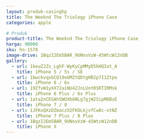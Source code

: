 ```yaml
---
layout: produk-casinghp
title: The Weeknd The Triology iPhone Case
categories: apple

# Produk
product-title: The Weeknd The Triology iPhone Case
harga: 90000
sku: hn-1570
image-drive: 1BqzI2Em5BAR_9UNnxVzW-45WtcW12nDB
gallery:
  - url: 1keuZJZs_LghF-WyKyCpMMyD5kHQIot_A
    title: iPhone 5 / 5s / SE
  - url: 1bwckvqxbCQ19obMZtQDtgHB2p7I1Ztpo
    title: iPhone 6 / 6s
  - url: 19ZfvW1yXX72aiNU4ZJnLUntRSRTIRMsk
    title: iPhone 6 Plus / 6s Plus
  - url: 1ata2nCEGAhSWUXbGNLg7gjW2SipM6BsE
    title: iPhone 7 / 8
  - url: 1JFKxQXzDZmaczX2FKOLkjvfCw0c-xtNZ
    title: iPhone 7 Plus / 8 Plus
  - url: 1BqzI2Em5BAR_9UNnxVzW-45WtcW12nDB
    title: iPhone X
---
```

